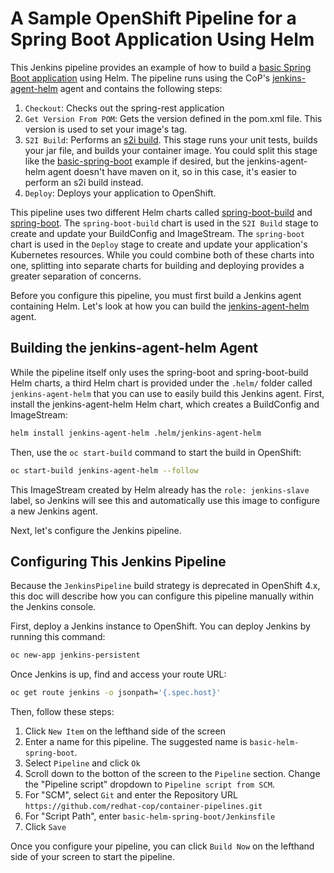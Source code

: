 # A Sample OpenShift Pipeline for a Spring Boot Application Using Helm

This Jenkins pipeline provides an example of how to build a [basic Spring Boot application](https://github.com/redhat-cop/spring-rest) using Helm. The pipeline runs using the CoP's [jenkins-agent-helm](https://github.com/redhat-cop/containers-quickstarts/tree/c016fed925a0ca281a03c5e6f4c1a54e7878caa6/jenkins-agents/jenkins-agent-helm) agent and contains the following steps:

1. `Checkout`: Checks out the spring-rest application
1. `Get Version From POM`: Gets the version defined in the pom.xml file. This version is used to set your image's tag.
1. `S2I Build`: Performs an [s2i build](https://docs.openshift.com/container-platform/4.5/builds/understanding-image-builds.html#build-strategy-s2i_understanding-image-builds). This stage runs your unit tests, builds your jar file, and builds your container image. You could split this stage like the [basic-spring-boot](../basic-spring-boot) example if desired, but the jenkins-agent-helm agent doesn't have maven on it, so in this case, it's easier to perform an s2i build instead.
1. `Deploy`: Deploys your application to OpenShift.

This pipeline uses two different Helm charts called [spring-boot-build](./spring-boot-build) and [spring-boot](./spring-boot). The `spring-boot-build` chart is used in the `S2I Build` stage to create and update your BuildConfig and ImageStream. The `spring-boot` chart is used in the `Deploy` stage to create and update your application's Kubernetes resources. While you could combine both of these charts into one, splitting into separate charts for building and deploying provides a greater separation of concerns.

Before you configure this pipeline, you must first build a Jenkins agent containing Helm. Let's look at how you can build the [jenkins-agent-helm](https://github.com/redhat-cop/containers-quickstarts/tree/c016fed925a0ca281a03c5e6f4c1a54e7878caa6/jenkins-agents/jenkins-agent-helm) agent.

## Building the jenkins-agent-helm Agent
While the pipeline itself only uses the spring-boot and spring-boot-build Helm charts, a third Helm chart is provided under the `.helm/` folder called `jenkins-agent-helm` that you can use to easily build this Jenkins agent. First, install the jenkins-agent-helm Helm chart, which creates a BuildConfig and ImageStream:

```bash
helm install jenkins-agent-helm .helm/jenkins-agent-helm
```

Then, use the `oc start-build` command to start the build in OpenShift:

```bash
oc start-build jenkins-agent-helm --follow
```

This ImageStream created by Helm already has the `role: jenkins-slave` label, so Jenkins will see this and automatically use this image to configure a new Jenkins agent.

Next, let's configure the Jenkins pipeline.

## Configuring This Jenkins Pipeline

Because the `JenkinsPipeline` build strategy is deprecated in OpenShift 4.x, this doc will describe how you can configure this pipeline manually within the Jenkins console.

First, deploy a Jenkins instance to OpenShift. You can deploy Jenkins by running this command:

```bash
oc new-app jenkins-persistent
```

Once Jenkins is up, find and access your route URL:

```bash
oc get route jenkins -o jsonpath='{.spec.host}'
```

Then, follow these steps:

1. Click `New Item` on the lefthand side of the screen
1. Enter a name for this pipeline. The suggested name is `basic-helm-spring-boot`.
1. Select `Pipeline` and click `Ok`
1. Scroll down to the botton of the screen to the `Pipeline` section. Change the "Pipeline script" dropdown to `Pipeline script from SCM`.
1. For "SCM", select `Git` and enter the Repository URL `https://github.com/redhat-cop/container-pipelines.git`
1. For "Script Path", enter `basic-helm-spring-boot/Jenkinsfile`
1. Click `Save`

Once you configure your pipeline, you can click `Build Now` on the lefthand side of your screen to start the pipeline.